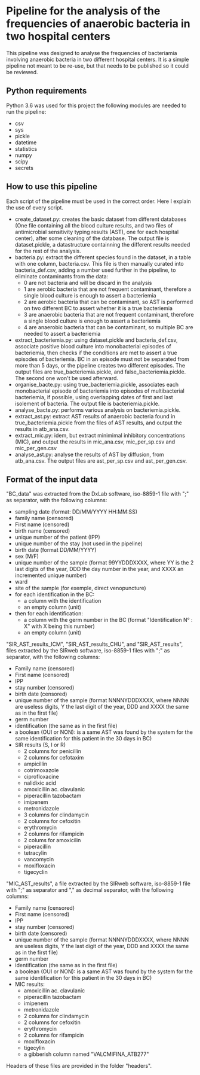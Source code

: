 # Pipeline for the analysis of the frequencies of anaerobic bacteria in two hospital centers

This pipeline was designed to analyse the frequencies of bacteriamia involving anaerobic bacteria in two different hospital centers. It is a simple pipeline not meant to be re-use, but that needs to be published so it could be reviewed.

## Python requirements

Python 3.6 was used for this project
the following modules are needed to run the pipeline:
- csv
- sys
- pickle
- datetime
- statistics
- numpy
- scipy
- secrets

## How to use this pipeline
Each script of the pipeline must be used in the correct order. Here I explain the use of every script.

- create_dataset.py: creates the basic dataset from different databases (One file containing all the blood culture results, and two files of antimicrobial sensitivity typing results (AST), one for each hospital center), after some cleaning of the database. The output file is dataset.pickle, a datastructure containning the different results needed for the rest of the analysis.
- bacteria.py: extract the different species found in the dataset, in a table with one column, bacteria.csv. This file is then manually curated into bacteria_def.csv, adding a number used further in the pipeline, to eliminate contaminants from the data:
  - 0 are not bacteria and will be discard in the analysis
  - 1 are aerobic bacteria that are not frequent contaminant, therefore a single blood culture is enough to assert a bacteriemia
  - 2 are aerobic bacteria that can be contaminant, so AST is performed on two different BC to assert whether it is a true bacteriemia
  - 3 are anaerobic bacteria that are not frequent contaminant, therefore a single blood culture is enough to assert a bacteriemia
  - 4 are anaerobic bacteria that can be contaminant, so multiple BC are needed to assert a bacteriemia
- extract_bacteriemia.py: using dataset.pickle and bacteria_def.csv, associate positive blood culture into monobacterial episodes of bacteriemia, then checks if the conditions are met to assert a true episodes of bacteriemia. BC in an episode must not be separated from more than 5 days, or the pipeline creates two different episodes. The output files are true_bacteriemia.pickle, and false_bacteriemia.pickle. The second one won't be used afterward.
- organise_bacte.py: using true_bacteriemia.pickle, associates each monobacterial episode of bacteriemia into episodes of multibacterial bacteriemia, if possible, using overlapping dates of first and last isolement of bacteria. The output file is bacteriemia.pickle.
- analyse_bacte.py: performs various analysis on bacteriemia.pickle.
- extract_ast.py: extract AST results of anaerobic bacteria found in true_bacteriemia.pickle from the files of AST results, and output the results in atb_ana.csv.
- extract_mic.py: idem, but extract minimimal inhibitory concentrations (MIC), and output the results in mic_ana.csv, mic_per_sp.csv and mic_per_gen.csv
- analyse_ast.py: analyse the results of AST by diffusion, from atb_ana.csv. The output files are ast_per_sp.csv and ast_per_gen.csv.

## Format of the input data
"BC_data" was extracted from the DxLab software, iso-8859-1 file with ";" as separator, with the following columns:
- sampling date (format: DD/MM/YYYY HH:MM:SS)
- family name (censored)
- First name (censored)
- birth name (censored)
- unique number of the patient (IPP)
- unique number of the stay (not used in the pipeline)
- birth date (format DD/MM/YYYY)
- sex (M/F)
- unique number of the sample (format 99YYDDDXXXX, where YY is the 2 last digits of the year, DDD the day number in the year, and XXXX an incremented unique number)
- ward
- site of the sample (for exemple, direct venopuncture)
- for each identification in the BC:
  - a column with the identification
  - an empty column (unit)
- then for each identification:
  - a column with the germ number in the BC (format "Identification N° : X" with X being this number)
  - an empty column (unit)

"SIR_AST_results_ICM", "SIR_AST_results_CHU", and "SIR_AST_results", files extracted by the SIRweb software, iso-8859-1 files with ";" as separator, with the following columns:
- Family name (censored)
- First name (censored)
- IPP
- stay number (censored)
- birth date (censored)
- unique number of the sample (format NNNNYDDDXXXX, where NNNN are useless digits, Y the last digit of the year, DDD and XXXX the same as in the first file) 
- germ number
- identification (the same as in the first file)
- a boolean (OUI or NON): is a same AST was found by the system for the same identification for this patient in the 30 days in BC)
- SIR results (S, I or R)
  - 2 columns for penicillin
  - 2 columns for cefotaxim
  - ampicillin
  - cotrimoxazole
  - ciprofloxacine
  - nalidixic acid
  - amoxicillin ac. clavulanic
  - piperacillin tazobactam
  - imipenem
  - metronidazole
  - 3 columns for clindamycin
  - 2 columns for cefoxitin
  - erythromycin
  - 2 columns for rifampicin
  - 2 colums for amoxicilin
  - piperacillin
  - tetracylin
  - vancomycin
  - moxifloxacin
  - tigecyclin

"MIC_AST_results", a file extracted by the SIRweb software, iso-8859-1 file with ";" as separator and "," as decimal separator, with the following columns:
- Family name (censored)
- First name (censored)
- IPP
- stay number (censored)
- birth date (censored)
- unique number of the sample (format NNNNYDDDXXXX, where NNNN are useless digits, Y the last digit of the year, DDD and XXXX the same as in the first file) 
- germ number
- identification (the same as in the first file)
- a boolean (OUI or NON): is a same AST was found by the system for the same identification for this patient in the 30 days in BC)
- MIC results:
  - amoxicillin ac. clavulanic
  - piperacillin tazobactam
  - imipenem
  - metronidazole
  - 2 columns for clindamycin
  - 2 columns for cefoxitin
  - erythromycin
  - 2 columns for rifampicin
  - moxifloxacin
  - tigecylin
  - a gibberish column named "VALCMIFINA_ATB277"
  
Headers of these files are provided in the folder "headers".
